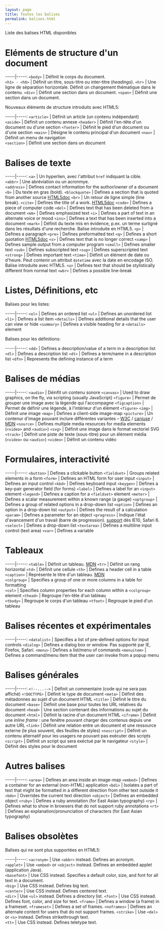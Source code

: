 ```yaml
---
layout: page
title: Toutes les balises
permalink: balises.html
---
```


Liste des balises HTML disponibles


Eléments de structure d'un document
===

-----|-----:
`<body>` | Définit le corps du document.  
`<h1> - <h6>` | Définit un titre, sous-titre ou inter-titre (*headings*).
`<hr>` | Une ligne de séparation horizontale. Définit un changement thématique dans le contenu. 
`<div>` | Définit une section dans un document.
`<span>` | Définit une section dans un document.

Nouveaux éléments de structure introduits avec HTML5:

-----|-----:
`<article>` | Définit un article (un contenu indépendant)  
`<aside>` | Définit un contenu annexe 
`<header>` | Définit l'en-tête d'un document ou d'une section
`<footer>` | Définit le pied d'un document ou d'une section 
`<main>` | Désigne le contenu principal d'un document 
`<nav>` | Définit un menu de navigation  
`<section>` | Définit une section dans un document

Balises de texte
===

-----|-----:
`<a>` | Un hyperlien, avec l'attribut `href` indiquant la cible.  
`<abbr>` | Une abréviation ou un acronmye.  
`<address>` | Defines contact information for the author/owner of a document
`<b>` | Du texte en gras (bold).
`<blockquote>` | Defines a section that is quoted from another source [HTML5doc](http://html5doctor.com/cite-and-blockquote-reloaded/)
`<br>` | Un retour de ligne simple (line break).
`<cite>` | Defines the title of a work. [HTML5doc](http://html5doctor.com/cite-and-blockquote-reloaded/)
`<code>` | Defines a piece of computer code
`<del>` | Defines text that has been deleted from a document
`<em>` | Defines emphasized text 
`<i>` | Defines a part of text in an alternate voice or mood
`<ins>` | Defines a text that has been inserted into a document
`<mark>` | Définit du texte mis en évidence, p.ex. un terme surligné dans les résultats d'une recherche. Balise introduite en HTML5.
`<p>` | Defines a paragraph
`<pre>` | Defines preformatted text
`<q>` | Defines a short quotation [HTML5doc](http://html5doctor.com/cite-and-blockquote-reloaded/)
`<s>` | Defines text that is no longer correct
`<samp>` | Defines sample output from a computer program
`<small>` | Defines smaller text
`<sub>` | Defines subscripted text
`<sup>` | Defines superscripted text
`<strong>` | Defines important text
`<time>` | Définit un élément de date ou d'heure. Peut contenir un attribut `datetime` avec la date en encodage ISO. Balise introduite avec HTML5.
`<u>` | Defines text that should be stylistically different from normal text
`<wbr>` | Defines a possible line-break

Listes, Définitions, etc
===

Balises pour les listes:

-----|-----:
`<ol>` | Defines an ordered list
`<ul>` | Defines an unordered list
`<li>` | Defines a list item
`<details>` | Defines additional details that the user can view or hide
`<summary>` | Defines a visible heading for a `<details>` element

Balises pour les définitions:

-----|-----:
`<dd>` | Defines a description/value of a term in a description list
`<dl>` | Defines a description list
`<dt>` | Defines a term/name in a description list
`<dfn>` | Represents the defining instance of a term

Balises de médias
===

-----|-----:
`<audio>` | Déinfit un contenu sonore
`<canvas>` | Used to draw graphics, on the fly, via scripting (usually JavaScript)
`<figure>` | Permet de grouper une image avec la légende qui l'accompagne
`<figcaption>` | Permet de définir une légende, à l'intérieur d'un élément `<figure>`
`<img>` | Définit une image
`<map>` | Defines a client-side image-map
`<picture>` | Un contenur d'image pouvant inclure différentes variantes – [W3C](http://w3c.github.io/html/semantics-embedded-content.html#the-picture-element) / [caniuse](http://caniuse.com/#search=picture) / [MDN](https://developer.mozilla.org/fr/docs/Web/HTML/Element/picture)
`<source>` | Defines multiple media resources for media elements (`<video>` and `<audio>`)
`<svg>` | Définit une image dans le format vectoriel SVG
`<track>` | Définit une piste de texte (sous-titre) pour un élément média (`<video>` ou `<audio>`)
`<video>` | Définit un contenu vidéo

Formulaires, interactivité
===

-----|-----:
`<button>` | Defines a clickable button
`<fieldset>` | Groups related elements in a form
`<form>` | Defines an HTML form for user input
`<input>` | Defines an input control
`<kbd>` | Defines keyboard input
`<keygen>` | Defines a key-pair generator field (for forms)
`<label>` | Defines a label for an `<input>` element
`<legend>` | Defines a caption for a `<fieldset>` element
`<meter>` | Defines a scalar measurement within a known range (a gauge)
`<optgroup>` | Defines a group of related options in a drop-down list
`<option>` | Defines an option in a drop-down list
`<output>` | Defines the result of a calculation
`<param>` | Defines a parameter for an object
`<progress>` | Indique l'état d'avancement d'un travail (barre de progression). [support](http://caniuse.com/#feat=progress) dès IE10, Safari 6.
`<select>` | Defines a drop-down list
`<textarea>` | Defines a multiline input control (text area)
`<var>` | Defines a variable

Tableaux
===

-----|-----:
`<table>` | Définit un tableau. [MDN](https://developer.mozilla.org/fr/docs/Web/HTML/Element/table) 
`<tr>` | Définit un rang horizontal 
`<td>` | Définit une cellule 
`<th>` | Defines a header cell in a table  
`<caption>` | Représente le titre d'un tableau. [MDN](https://developer.mozilla.org/fr/docs/Web/HTML/Element/caption)  
 `<colgroup>` | Specifies a group of one or more columns in a table for formatting  
`<col>` | Specifies column properties for each column within a `<colgroup>` element 
`<thead>` | Regroupe l'en-tête d'un tableau  
`<tbody>` | Regroupe le corps d'un tableau
`<tfoot>` | Regroupe le pied d'un tableau 

Balises récentes et expérimentales
===

-----|-----:
`<datalist>` | Specifies a list of pre-defined options for input controls
`<dialog>` | Defines a dialog box or window. Pas supporté par IE, Firefox, Safari.
`<menu>` | Defines a list/menu of commands
`<menuitem>` | Defines a command/menu item that the user can invoke from a popup menu

Balises générales
===

-----|-----:
`<!--...-->` | Définit un commentaire (code qui ne sera pas affiché)
`<!DOCTYPE>` | Définit le type de document
`<meta>` | Définit des métadonnes au sujet d'un document HTML
`<title>` | Définit le titre du document
`<base>` | Définit une base pour toutes les URL relatives du document
`<head>` | Une section contenant des informations au sujet du document
`<html>` | Définit la racine d'un document HTML
`<iframe>` | Définit une *inline frame* : une fenêtre pouvant charger des contenus depuis une autre URL
`<link>` | Définit une relation entre un document et une ressource externe (le plus souvent, des feuilles de styles)
`<noscript>` | Définit un contenu alternatif pour les usagers ne pouvant pas exécuter des scripts
`<script>` | Définit un script qui sera exéctué par le navigateur
`<style>` | Définit des styles pour le document 


Autres balises
===

-----|-----:
`<area>` | Defines an area inside an image-map
`<embed>` | Defines a container for an external (non-HTML) application
`<bdi>` | Isolates a part of text that might be formatted in a different direction from other text outside it
`<bdo>` | Overrides the current text direction
`<object>` | Defines an embedded object
`<ruby>` | Defines a ruby annotation (for East Asian typography)
`<rp>` | Defines what to show in browsers that do not support ruby annotations
`<rt>` | Defines an explanation/pronunciation of characters (for East Asian typography)

Balises obsolètes
===

Balises qui ne sont plus supportées en HTML5:

-----|-----:
`<acronym>` | Use `<abbr>` instead. Defines an acronym.  
`<applet>` | Use `<embed>` or `<object>` instead. Defines an embedded applet (application Java).  
`<basefont>` | Use CSS instead. Specifies a default color, size, and font for all text in a document.  
`<big>` | Use CSS instead. Defines big text.  
`<center>` | Use CSS instead. Defines centered text.  
`<dir>` | Use `<ul>` instead. Defines a directory list. 
`<font>` | Use CSS instead. Defines font, color, and size for text.
`<frame>` | Defines a window (a frame) in a frameset.
`<frameset>` | Defines a set of frames.
`<noframes>` | Defines an alternate content for users that do not support frames. 
`<strike>` | Use `<del>` or `<s>` instead. Defines strikethrough text.  
`<tt>` | Use CSS instead. Defines teletype text.



